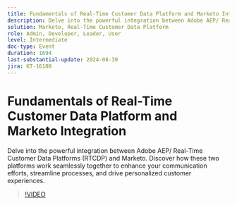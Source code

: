 ```yaml
---
title: Fundamentals of Real-Time Customer Data Platform and Marketo Integration
description: Delve into the powerful integration between Adobe AEP/ Real-Time Customer Data Platforms and Marketo. Discover how these two platforms work seamlessly together to enhance your communication efforts, streamline processes, and drive personalized customer experiences.
solution: Marketo, Real-Time Customer Data Platform
role: Admin, Developer, Leader, User
level: Intermediate
doc-type: Event
duration: 1694
last-substantial-update: 2024-08-30
jira: KT-16108
---
```


# Fundamentals of Real-Time Customer Data Platform and Marketo Integration

Delve into the powerful integration between Adobe AEP/ Real-Time Customer Data Platforms (RTCDP) and Marketo. Discover how these two platforms work seamlessly together to enhance your communication efforts, streamline processes, and drive personalized customer experiences.

>[!VIDEO](https://video.tv.adobe.com/v/3433222/?learn=on)
